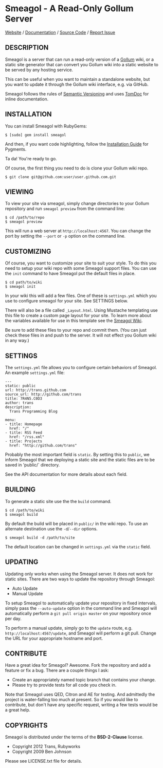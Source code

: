 Smeagol - A Read-Only Gollum Server
===================================

[Website](http://rubyworks.github.com/smeagol) /
[Documentation](http://rubydoc.info/rubyworks/smeagol) /
[Source Code](http://github.com/rubyworks/smeagol) /
[Report Issue](http://github.com/rubyworks/smeagol/issues)


## DESCRIPTION

Smeagol is a server that can run a read-only version of a
[Gollum](http://github.com/github/gollum) wiki, or a static
site generator that can convert you Gollum wiki into a static
website to be served by any hosting service. 

This can be useful when you want to maintain a standalone website,
but you want to update it through the Gollum wiki interface,
e.g. via GitHub.

Smeagol follows the rules of [Semantic Versioning](http://semver.org/) and uses
[TomDoc](http://tomdoc.org/) for inline documentation.


## INSTALLATION

You can install Smeagol with RubyGems:

    $ [sudo] gem install smeagol

And then, if you want code highlighting, follow the
[Installation Guide](http://pygments.org/docs/installation) for Pygments.

Ta da! You're ready to go.

Of course, the first thing you need to do is clone your Gollum wiki repo.

    $ git clone git@github.com:user/user.github.com.git


## VIEWING

To view your site via smeagol, simply change directories to your Gollum repository
and run `smeagol preview` from the command line:

    $ cd /path/to/repo
    $ smeagol preview

This will run a web server at `http://localhost:4567`. You can change the port
by setting the `--port` or `-p` option on the command line.


## CUSTOMIZING

Of course, you want to customize your site to suit your style. To do this you
need to setup your wiki repo with some Smeagol support files. You can use the
`init` command to have Smeagol put the default files in place.

    $ cd path/to/wiki
    $ smeagol init

In your wiki this will add a few files. One of these is `settings.yml` which you
use to configure smeagol for your site. See SETTINGS below.

There will also be a file called `_Layout.html`. Using Mustache templating
use this file to create a custom page layout for your site. To learn more
about the variables available for use in this template see
the [Smeagol Wiki](http://github.com/rubyworks/smeagol/wiki).

Be sure to add these files to your repo and commit them. (You can just check
these files in and push to the server. It will not effect you Gollum
wiki in any way.)


## SETTINGS

The `settings.yml` file allows you to configure certain behaviors of Smeagol.
An example `settings.yml` file:

    ---
    static: public
    url: http://trans.github.com
    source_url: http://github.com/trans
    title: 7R4N5.C0D3
    author: trans
    description:
      Trans Programming Blog

    menu:
    - title: Homepage
      href: "/"
    - title: RSS Feed
      href: "/rss.xml"
    - title: Projects
      href: "http://github.com/trans"

Probably the most important field is `static`. By setting this to `public`, we inform
Smeagol that we deploying a static site and the static files are to be saved in 'public/`
directory.

See the API documentation for more details about each field.


## BUILDING

To generate a static site use the the `build` command.

    $ cd /path/to/wiki
    $ smeagol build

By default the build will be placed in `public/` in the wiki repo. To use an
alternate destination use the `-d`/`--dir` options.

    $ smeagol build -d /path/to/site

The default location can be changed in `settings.yml` via the `static` field.


## UPDATING

Updating only works when using the Smeagol server. It does not work for static
sites. There are two ways to update the repository through Smeagol:

* Auto Update
* Manual Update

To setup Smeagol to automatically update your repository in fixed intervals,
simply pass the `--auto-update` option in the command line and Smeagol will
automatically perform a `git pull origin master` on your repository once per day.

To perform a manual update, simply go to the `update` route, e.g. `http://localhost:4567/update`,
and Smeagol will perform a git pull. Change the URL for your appropriate hostname and port.


## CONTRIBUTE

Have a great idea for Smeagol? Awesome. Fork the repository and add a feature
or fix a bug. There are a couple things I ask:

* Create an appropriately named topic branch that contains your change.
* Please try to provide tests for all code you check in.

Note that Smeagol uses QED, Citron and AE for testing. And admittedly the project
is water-falling too much at present. So if you would like to contribute, but
don't have any specific request, writing a few tests would be a great help.


## COPYRIGHTS

Smeagol is distributed under the terms of the **BSD-2-Clause** license.

* Copyright 2012 Trans, Rubyworks
* Copyright 2009 Ben Johnson

Please see LICENSE.txt file for details.

